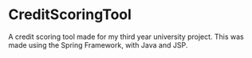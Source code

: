 # CreditScoringTool

A credit scoring tool made for my third year university project. This was made using the Spring Framework, with Java and JSP.
